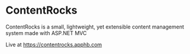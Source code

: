 # ContentRocks
ContentRocks is a small, lightweight, yet extensible content management system made with ASP.NET MVC

Live at https://contentrocks.apphb.com

